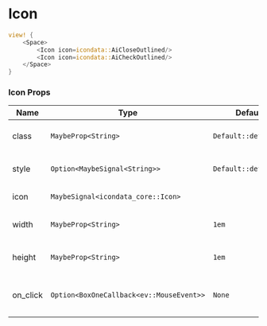 # Icon

```rust demo
view! {
    <Space>
        <Icon icon=icondata::AiCloseOutlined/>
        <Icon icon=icondata::AiCheckOutlined/>
    </Space>
}
```

### Icon Props

| Name     | Type                                     | Default              | Desciption                          |
| -------- | ---------------------------------------- | -------------------- | ----------------------------------- |
| class    | `MaybeProp<String>`                      | `Default::default()` | HTML class attribute.               |
| style    | `Option<MaybeSignal<String>>`            | `Default::default()` | HTML style attribute.               |
| icon     | `MaybeSignal<icondata_core::Icon>`       |                      | The icon to show.                   |
| width    | `MaybeProp<String>`                      | `1em`                | The width of the icon.              |
| height   | `MaybeProp<String>`                      | `1em`                | The height of the icon.             |
| on_click | `Option<BoxOneCallback<ev::MouseEvent>>` | `None`               | Callback when clicking on the icon. |
